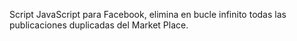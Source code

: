Script JavaScript para Facebook, elimina en bucle infinito todas las publicaciones duplicadas del Market Place.
